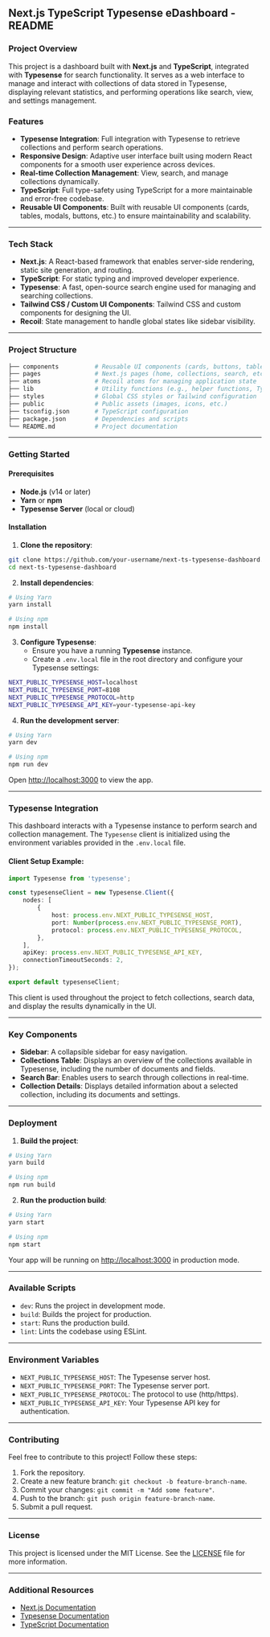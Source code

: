 ## **Next.js TypeScript Typesense eDashboard - README**

### **Project Overview**

This project is a dashboard built with **Next.js** and **TypeScript**, integrated with **Typesense** for search functionality. It serves as a web interface to manage and interact with collections of data stored in Typesense, displaying relevant statistics, and performing operations like search, view, and settings management.

### **Features**

- **Typesense Integration**: Full integration with Typesense to retrieve collections and perform search operations.
- **Responsive Design**: Adaptive user interface built using modern React components for a smooth user experience across devices.
- **Real-time Collection Management**: View, search, and manage collections dynamically.
- **TypeScript**: Full type-safety using TypeScript for a more maintainable and error-free codebase.
- **Reusable UI Components**: Built with reusable UI components (cards, tables, modals, buttons, etc.) to ensure maintainability and scalability.

---

### **Tech Stack**

- **Next.js**: A React-based framework that enables server-side rendering, static site generation, and routing.
- **TypeScript**: For static typing and improved developer experience.
- **Typesense**: A fast, open-source search engine used for managing and searching collections.
- **Tailwind CSS / Custom UI Components**: Tailwind CSS and custom components for designing the UI.
- **Recoil**: State management to handle global states like sidebar visibility.

---

### **Project Structure**

```bash
├── components          # Reusable UI components (cards, buttons, tables, etc.)
├── pages               # Next.js pages (home, collections, search, etc.)
├── atoms               # Recoil atoms for managing application state
├── lib                 # Utility functions (e.g., helper functions, Typesense client)
├── styles              # Global CSS styles or Tailwind configuration
├── public              # Public assets (images, icons, etc.)
├── tsconfig.json       # TypeScript configuration
├── package.json        # Dependencies and scripts
└── README.md           # Project documentation
```

---

### **Getting Started**

#### Prerequisites

- **Node.js** (v14 or later)
- **Yarn** or **npm**
- **Typesense Server** (local or cloud)

#### Installation

1. **Clone the repository**:

```bash
git clone https://github.com/your-username/next-ts-typesense-dashboard.git
cd next-ts-typesense-dashboard
```

2. **Install dependencies**:

```bash
# Using Yarn
yarn install

# Using npm
npm install
```

3. **Configure Typesense**:
    - Ensure you have a running **Typesense** instance.
    - Create a `.env.local` file in the root directory and configure your Typesense settings:

```bash
NEXT_PUBLIC_TYPESENSE_HOST=localhost
NEXT_PUBLIC_TYPESENSE_PORT=8108
NEXT_PUBLIC_TYPESENSE_PROTOCOL=http
NEXT_PUBLIC_TYPESENSE_API_KEY=your-typesense-api-key
```

4. **Run the development server**:

```bash
# Using Yarn
yarn dev

# Using npm
npm run dev
```

Open [http://localhost:3000](http://localhost:3000) to view the app.

---

### **Typesense Integration**

This dashboard interacts with a Typesense instance to perform search and collection management. The `Typesense` client is initialized using the environment variables provided in the `.env.local` file.

#### **Client Setup Example**:

```ts
import Typesense from 'typesense';

const typesenseClient = new Typesense.Client({
    nodes: [
        {
            host: process.env.NEXT_PUBLIC_TYPESENSE_HOST,
            port: Number(process.env.NEXT_PUBLIC_TYPESENSE_PORT),
            protocol: process.env.NEXT_PUBLIC_TYPESENSE_PROTOCOL,
        },
    ],
    apiKey: process.env.NEXT_PUBLIC_TYPESENSE_API_KEY,
    connectionTimeoutSeconds: 2,
});

export default typesenseClient;
```

This client is used throughout the project to fetch collections, search data, and display the results dynamically in the UI.

---

### **Key Components**

- **Sidebar**: A collapsible sidebar for easy navigation.
- **Collections Table**: Displays an overview of the collections available in Typesense, including the number of documents and fields.
- **Search Bar**: Enables users to search through collections in real-time.
- **Collection Details**: Displays detailed information about a selected collection, including its documents and settings.

---

### **Deployment**

1. **Build the project**:

```bash
# Using Yarn
yarn build

# Using npm
npm run build
```

2. **Run the production build**:

```bash
# Using Yarn
yarn start

# Using npm
npm start
```

Your app will be running on [http://localhost:3000](http://localhost:3000) in production mode.

---

### **Available Scripts**

- `dev`: Runs the project in development mode.
- `build`: Builds the project for production.
- `start`: Runs the production build.
- `lint`: Lints the codebase using ESLint.

---

### **Environment Variables**

- `NEXT_PUBLIC_TYPESENSE_HOST`: The Typesense server host.
- `NEXT_PUBLIC_TYPESENSE_PORT`: The Typesense server port.
- `NEXT_PUBLIC_TYPESENSE_PROTOCOL`: The protocol to use (http/https).
- `NEXT_PUBLIC_TYPESENSE_API_KEY`: Your Typesense API key for authentication.

---

### **Contributing**

Feel free to contribute to this project! Follow these steps:

1. Fork the repository.
2. Create a new feature branch: `git checkout -b feature-branch-name`.
3. Commit your changes: `git commit -m "Add some feature"`.
4. Push to the branch: `git push origin feature-branch-name`.
5. Submit a pull request.

---

### **License**

This project is licensed under the MIT License. See the [LICENSE](./LICENSE) file for more information.

---

### **Additional Resources**

- [Next.js Documentation](https://nextjs.org/docs)
- [Typesense Documentation](https://typesense.org/docs/)
- [TypeScript Documentation](https://www.typescriptlang.org/docs/)
